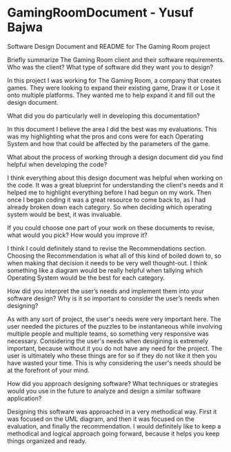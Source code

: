 # GamingRoomDocument - Yusuf Bajwa
Software Design Document and README for The Gaming Room project

Briefly summarize The Gaming Room client and their software requirements. Who was the client? What type of software did they want you to design?

In this project I was working for The Gaming Room, a company that creates games. They were looking to expand their existing game, Draw it or Lose it onto multiple platforms. They wanted me to help expand it and fill out the design document. 

What did you do particularly well in developing this documentation?

In this document I believe the area I did the best was my evaluations. This was my highlighting what the pros and cons were for each Operating System and how that could be affected by the parameters of the game. 

What about the process of working through a design document did you find helpful when developing the code?

I think everything about this design document was helpful when working on the code. It was a great blueprint for understanding the client's needs and it helped me to highlight everything before I had begun on my work. Then once I began coding it was a great resource to come back to, as I had already broken down each category. So when deciding which operating system would be best, it was invaluable. 

If you could choose one part of your work on these documents to revise, what would you pick? How would you improve it?

I think I could definitely stand to revise the Recommendations section. Choosing the Recommendation is what all of this kind of boiled down to, so when making that decision it needs to be very well thought-out. I think something like a diagram would be really helpful when tallying which Operating System would be the best for each category. 

How did you interpret the user’s needs and implement them into your software design? Why is it so important to consider the user’s needs when designing?

As with any sort of project, the user's needs were very important here. The user needed the pictures of the puzzles to be instantaneous while involving multiple people and multiple teams, so something very responsive was necessary. Considering the user's needs when desigining is extremely important, because without it you do not have any need for the project. The user is ultimately who these things are for so if they do not like it then you have wasted your time. This is why considering the user's needs should be at the forefront of your mind.

How did you approach designing software? What techniques or strategies would you use in the future to analyze and design a similar software application?

Designing this software was approached in a very methodical way. First it was focused on the UML diagram, and then it was focused on the evaluation, and finally the recommendation. I would definitely like to keep a methodical and logical approach going forward, because it helps you keep things organized and ready. 
